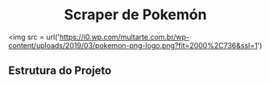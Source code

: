 <h1 align="center">Scraper de Pokemón</h1>

<img src = url('https://i0.wp.com/multarte.com.br/wp-content/uploads/2019/03/pokemon-png-logo.png?fit=2000%2C736&ssl=1')

<h2>Estrutura do Projeto<h2>
